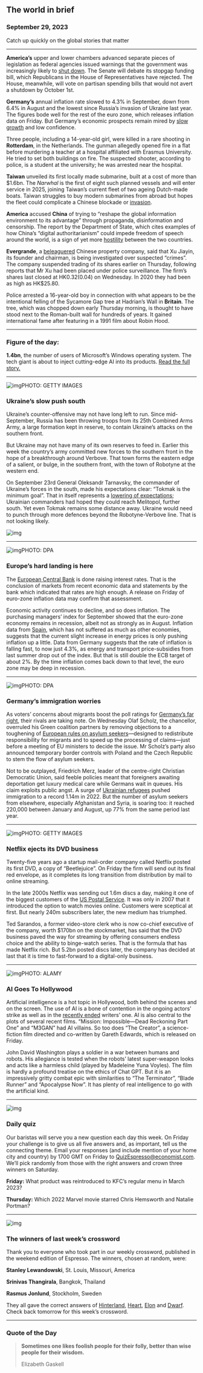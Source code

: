 ## The world in brief

### September 29, 2023

Catch up quickly on the global stories that matter



------



**America’s** upper and lower chambers advanced separate pieces of legislation as federal agencies issued warnings that the government was increasingly likely to [shut down](https://www.economist.com/united-states/2023/09/28/americas-government-will-probably-shut-down-again-on-october-1st). The Senate will debate its stopgap funding bill, which Republicans in the House of Representatives have rejected. The House, meanwhile, will vote on partisan spending bills that would not avert a shutdown by October 1st.

**Germany’s** annual inflation rate slowed to 4.3% in September, down from 6.4% in August and the lowest since Russia’s invasion of Ukraine last year. The figures bode well for the rest of the euro zone, which releases inflation data on Friday. But Germany’s economic prospects remain mired by [slow growth](https://www.economist.com/leaders/2023/08/17/is-germany-once-again-the-sick-man-of-europe) and low confidence.

Three people, including a 14-year-old girl, were killed in a rare shooting in **Rotterdam**, in the Netherlands. The gunman allegedly opened fire in a flat before murdering a teacher at a hospital affiliated with Erasmus University. He tried to set both buildings on fire. The suspected shooter, according to police, is a student at the university; he was arrested near the hospital.

**Taiwan** unveiled its first locally made submarine, built at a cost of more than $1.6bn. The *Narwhal* is the first of eight such planned vessels and will enter service in 2025, joining Taiwan’s current fleet of two ageing Dutch-made boats. Taiwan struggles to buy modern submarines from abroad but hopes the fleet could complicate a Chinese blockade or [invasion](https://www.economist.com/interactive/graphic-detail/2023/07/27/data-on-air-bases-suggest-a-chinese-invasion-of-taiwan-may-not-be-imminent).

**America** accused **China** of trying to “reshape the global information environment to its advantage” through propaganda, disinformation and censorship. The report by the Department of State, which cites examples of how China’s “digital authoritarianism” could impede freedom of speech around the world, is a sign of yet more [hostility](https://www.economist.com/leaders/2023/03/30/why-the-china-us-contest-is-entering-a-new-and-more-dangerous-phase) between the two countries.

**Evergrande**, a [beleaguered](https://www.economist.com/finance-and-economics/2023/08/16/how-bad-could-chinas-property-crisis-get) Chinese property company, said that Xu Jiayin, its founder and chairman, is being investigated over suspected “crimes”. The company suspended trading of its shares earlier on Thursday, following reports that Mr Xu had been placed under police surveillance. The firm’s shares last closed at HK$0.32 ($0.04) on Wednesday. In 2020 they had been as high as HK$25.80.

Police arrested a 16-year-old boy in connection with what appears to be the intentional felling of the Sycamore Gap tree at Hadrian’s Wall in **Britain**. The tree, which was chopped down early Thursday morning, is thought to have stood next to the Roman-built wall for hundreds of years. It gained international fame after featuring in a 1991 film about Robin Hood.



------



### Figure of the day: 

**1.4bn**, the number of users of Microsoft’s Windows operating system. The tech giant is about to inject cutting-edge AI into its products. [Read the full story.](https://www.economist.com/briefing/2023/09/27/how-microsoft-could-supplant-apple-as-the-worlds-most-valuable-firm)



------



![img](https://niceboy.online/insight/public/Espresso/PHOTOS/20230930_dap341.jpg)PHOTO: GETTY IMAGES

### Ukraine’s slow push south

Ukraine’s counter-offensive may not have long left to run. Since mid-September, Russia has been throwing troops from its 25th Combined Arms Army, a large formation kept in reserve, to contain Ukraine’s attacks on the southern front.

But Ukraine may not have many of its own reserves to feed in. Earlier this week the country’s army committed new forces to the southern front in the hope of a breakthrough around Verbove. That town forms the eastern edge of a salient, or bulge, in the southern front, with the town of Robotyne at the western end.

On September 23rd General Oleksandr Tarnavsky, the commander of Ukraine’s forces in the south, made his expectations clear: “Tokmak is the minimum goal”. That in itself represents a [lowering of expectations](https://www.economist.com/leaders/2023/09/21/ukraine-faces-a-long-war-a-change-of-course-is-needed); Ukrainian commanders had hoped they could reach Melitopol, further south. Yet even Tokmak remains some distance away. Ukraine would need to punch through more defences beyond the Robotyne-Verbove line. That is not looking likely.

![img](https://niceboy.online/insight/public/Espresso/PHOTOS/20230930_DAM954.jpg)



------



![img](https://niceboy.online/insight/public/Espresso/PHOTOS/20230930_dap342.jpg)PHOTO: DPA

### Europe’s hard landing is here

The [European Central Bank](https://www.economist.com/finance-and-economics/2023/09/13/has-the-european-central-bank-become-too-powerful) is done raising interest rates. That is the conclusion of markets from recent economic data and statements by the bank which indicated that rates are high enough. A release on Friday of euro-zone inflation data may confirm that assessment.

Economic activity continues to decline, and so does inflation. The purchasing managers’ index for September showed that the euro-zone economy remains in recession, albeit not as strongly as in August. Inflation data from [Spain](https://www.economist.com/by-invitation/2023/07/19/as-spain-prepares-to-vote-its-socialist-prime-minister-sets-out-the-case-for-continuity), which has not suffered as much as other economies, suggests that the current slight increase in energy prices is only pushing inflation up a little. Data from Germany suggests that the rate of inflation is falling fast, to now just 4.3%, as energy and transport price-subsidies from last summer drop out of the index. But that is still double the ECB target of about 2%. By the time inflation comes back down to that level, the euro zone may be deep in recession.



------



![img](https://niceboy.online/insight/public/Espresso/PHOTOS/20230930_dap338.jpg)PHOTO: DPA

### Germany’s immigration worries

As voters’ concerns about migrants boost the poll ratings for [Germany’s far right](https://www.economist.com/europe/2023/09/14/germanys-rampant-hard-right-afd-puts-other-parties-in-a-fix), their rivals are taking note. On Wednesday Olaf Scholz, the chancellor, overruled his Green coalition partners by removing objections to a toughening of [European rules on asylum seekers](https://www.economist.com/europe/2023/06/15/why-europes-asylum-policy-desperately-needs-rebooting)—designed to redistribute responsibility for migrants and to speed up the processing of claims—just before a meeting of EU ministers to decide the issue. Mr Scholz’s party also announced temporary border controls with Poland and the Czech Republic to stem the flow of asylum seekers.

Not to be outplayed, Friedrich Merz, leader of the centre-right Christian Democratic Union, said feeble policies meant that foreigners awaiting deportation get luxury medical care while Germans wait in queues. His claim exploits public angst. A surge of [Ukrainian refugees](https://www.economist.com/interactive/international/2023/02/22/you-will-always-be-0-percent-prepared-ukraines-refugees-on-life-far-from-home) pushed immigration to a record 1.14m in 2022. But the number of asylum seekers from elsewhere, especially Afghanistan and Syria, is soaring too: it reached 220,000 between January and August, up 77% from the same period last year.



------



![img](https://niceboy.online/insight/public/Espresso/PHOTOS/20230930_dap340.jpg)PHOTO: GETTY IMAGES

### Netflix ejects its DVD business

Twenty-five years ago a startup mail-order company called Netflix posted its first DVD, a copy of “Beetlejuice”. On Friday the firm will send out its final red envelope, as it completes its long transition from distribution by mail to online streaming.

In the late 2000s Netflix was sending out 1.6m discs a day, making it one of the biggest customers of the [US Postal Service](https://www.economist.com/united-states/2023/08/13/louis-dejoys-ambitious-plans-for-americas-postal-service). It was only in 2007 that it introduced the option to watch movies online. Customers were sceptical at first. But nearly 240m subscribers later, the new medium has triumphed.

Ted Sarandos, a former video-store clerk who is now co-chief executive of the company, worth $170bn on the stockmarket, has said that the DVD business paved the way for streaming by offering consumers endless choice and the ability to binge-watch series. That is the formula that has made Netflix rich. But 5.2bn posted discs later, the company has decided at last that it is time to fast-forward to a digital-only business.



------



![img](https://niceboy.online/insight/public/Espresso/PHOTOS/20230930_dap343.jpg)PHOTO: ALAMY

### AI Goes To Hollywood

Artificial intelligence is a hot topic in Hollywood, both behind the scenes and on the screen. The use of AI is a bone of contention in the ongoing actors’ strike as well as in the [recently ended](https://www.economist.com/business/2023/09/25/hollywoods-strike-enters-its-final-act-as-writers-reach-a-deal) writers’ one. AI is also central to the plots of several recent films. “Mission: Impossible—Dead Reckoning Part One” and “M3GAN” had AI villains. So too does “The Creator”, a science-fiction film directed and co-written by Gareth Edwards, which is released on Friday.

John David Washington plays a soldier in a war between humans and robots. His allegiance is tested when the robots’ latest super-weapon looks and acts like a harmless child (played by Madeleine Yuna Voyles). The film is hardly a profound treatise on the ethics of Chat GPT. But it is an impressively gritty combat epic with similarities to “The Terminator”, “Blade Runner” and “Apocalypse Now”. It has plenty of real intelligence to go with the artificial kind.



------



![img](https://niceboy.online/insight/public/Espresso/PHOTOS/20220218_OPD008_hq_8.jpg)

### Daily quiz

Our baristas will serve you a new question each day this week. On Friday your challenge is to give us all five answers and, as important, tell us the connecting theme. Email your responses (and include mention of your home city and country) by 1700 GMT on Friday to [QuizEspresso@economist.com](https://mail.google.com/mail/?view=cm&fs=1&tf=1&to=QuizEspresso@economist.com). We’ll pick randomly from those with the right answers and crown three winners on Saturday.

**Friday:** What product was reintroduced to KFC’s regular menu in March 2023?

**Thursday:** Which 2022 Marvel movie starred Chris Hemsworth and Natalie Portman?



------



![img](https://niceboy.online/insight/public/Espresso/PHOTOS/TEST.jpg)

### The winners of last week’s crossword

Thank you to everyone who took part in our weekly crossword, published in the weekend edition of Espresso. The winners, chosen at random, were:

**Stanley Lewandowski**, St. Louis, Missouri, America

**Srinivas Thangirala**, Bangkok, Thailand

**Rasmus Jonlund**, Stockholm, Sweden

They all gave the correct answers of [Hinterland](https://www.economist.com/the-americas/2023/09/21/brazils-hinterland-now-resembles-texas), [Heart](https://www.economist.com/united-states/2023/09/16/in-america-lots-of-usable-organs-go-unrecovered-or-get-binned), [Elon](https://www.economist.com/business/2023/09/18/could-openai-be-the-next-tech-giant) and [Dwarf](https://www.economist.com/science-and-technology/2023/09/20/finding-alien-life-may-require-finding-new-sorts-of-planets). Check back tomorrow for this week’s crossword.



------



### Quote of the Day

> **Sometimes one likes foolish people for their folly, better than wise people for their wisdom.**
>
> Elizabeth Gaskell



